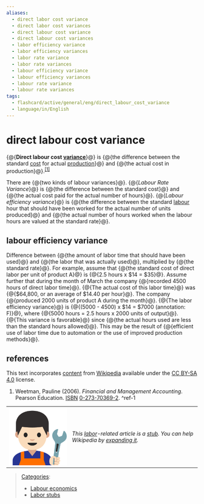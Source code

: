 ```yaml
---
aliases:
  - direct labor cost variance
  - direct labor cost variances
  - direct labour cost variance
  - direct labour cost variances
  - labor efficiency variance
  - labor efficiency variances
  - labor rate variance
  - labor rate variances
  - labour efficiency variance
  - labour efficiency variances
  - labour rate variance
  - labour rate variances
tags:
  - flashcard/active/general/eng/direct_labour_cost_variance
  - language/in/English
---
```


# direct labour cost variance

<!-- | ![](../../archives/Wikimedia%20Commons/Edit-clear.svg) | This article __may be too technical for most readers to understand__. Please [help improve it](https://en.wikipedia.org/w/index.php?title=Direct_labour_cost_variance&action=edit) to [make it understandable to non-experts](https://en.wikipedia.org/wiki/Wikipedia:Make%20technical%20articles%20understandable), without removing the technical details. _\(September 2010\)__\([Learn how and when to remove this message](https://en.wikipedia.org/wiki/Help:Maintenance%20template%20removal)\)_ | -->

{@{__Direct labour cost [variance](variance%20(accounting).md)__}@} is {@{the difference between the standard [cost](cost.md) for actual [production](manufacturing.md)}@} and {@{the actual cost in production}@}.<sup>[\[1\]](#^ref-1)</sup> <!--SR:!2025-10-28,67,310!2026-06-20,247,330!2026-07-03,257,330-->

There are {@{two kinds of labour variances}@}. {@{_Labour Rate Variance_}@} is {@{the difference between the standard cost}@} and {@{the actual cost paid for the actual number of hours}@}. {@{_Labour efficiency variance_}@} is {@{the difference between the standard [labour](labour%20(economics).md) hour that should have been worked for the actual number of units produced}@} and {@{the actual number of hours worked when the labour hours are valued at the standard rate}@}. <!--SR:!2025-10-20,60,310!2025-10-28,67,310!2026-06-18,246,330!2025-10-28,67,310!2026-06-12,241,330!2025-10-20,60,310!2026-06-28,254,330-->

## labour efficiency variance

Difference between {@{the amount of labor time that should have been used}@} and {@{the labor that was actually used}@}, multiplied by {@{the standard rate}@}. For example, assume that {@{the standard cost of direct labor per unit of product A}@} is {@{2.5 hours x \$14 = \$35}@}. Assume further that during the month of March the company {@{recorded 4500 hours of direct labor time}@}. {@{The actual cost of this labor time}@} was {@{\$64,800, or an average of \$14.40 per hour}@}. The company {@{produced 2000 units of product A during the month}@}. {@{The labor efficiency variance}@} is {@{\(5000 - 4500\) x \$14 = \$7000 \(annotation: F\)}@}, where {@{5000 hours = 2.5 hours x 2000 units of output}@}. {@{This variance is favorable}@} since {@{the actual hours used are less than the standard hours allowed}@}. This may be the result of {@{efficient use of labor time due to automation or the use of improved production methods}@}. <!--SR:!2025-10-20,60,310!2025-10-28,67,310!2026-07-02,256,330!2026-06-29,255,330!2025-10-28,67,310!2025-10-20,60,310!2026-07-04,258,330!2025-10-28,67,310!2025-10-28,67,310!2025-10-28,67,310!2026-07-01,255,330!2026-06-05,235,330!2025-10-28,67,310!2026-06-11,240,330!2026-06-13,241,330-->

## references

This text incorporates [content](https://en.wikipedia.org/wiki/direct_labour_cost_variance) from [Wikipedia](Wikipedia.md) available under the [CC BY-SA 4.0](https://creativecommons.org/licenses/by-sa/4.0/) license.

1. <a id="CITEREFWeetman2006"></a> Weetman, Pauline \(2006\). _Financial and Management Accounting_. Pearson Education. [ISBN](ISBN%20(identifier).md) [0-273-70369-2](https://en.wikipedia.org/wiki/Special:BookSources/0-273-70369-2). <a id="^ref-1"></a>^ref-1

|                                                                                            |                                                                                                                                                                                                                                                       |
| ------------------------------------------------------------------------------------------ | ----------------------------------------------------------------------------------------------------------------------------------------------------------------------------------------------------------------------------------------------------- |
| ![Stub icon](../../archives/Wikimedia%20Commons/Emoji%20u1f468%201f3fb%20200d%201f527.svg) | _This [labor](work%20(human%20activity).md)-related article is a [stub](https://en.wikipedia.org/wiki/Wikipedia:Stub). You can help Wikipedia by [expanding it](https://en.wikipedia.org/w/index.php?title=Direct_labour_cost_variance&action=edit)._ |

> [Categories](https://en.wikipedia.org/wiki/Help:Category):
>
> - [Labour economics](https://en.wikipedia.org/wiki/Category:Labour%20economics)
> - [Labor stubs](https://en.wikipedia.org/wiki/Category:Labor%20stubs)

